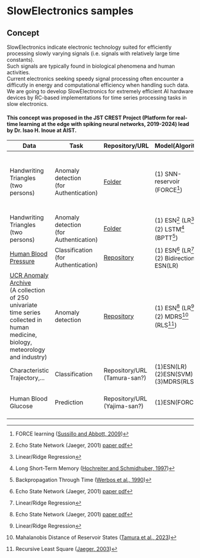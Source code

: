 # SlowElectronics samples

## Concept
SlowElectronics indicate electronic technology suited for efficiently processing slowly varying signals (i.e. signals with relatively large time constants).  
Such signals are typically found in biological phenomena and human activities.  
Current electronics seeking speedy signal processing often encounter a difficutly in energy and computational efficiency when handling such data.
We are going to develop SlowElectronics for extremely efficient AI hardware devices by
RC-based implementations for time series processing tasks in slow electronics.
#### This concept was proposed in the JST CREST Project (Platform for real-time learning at the edge with spiking neural networks, 2019-2024) lead by Dr. Isao H. Inoue at AIST.

| Data | Task | Repository/URL | Model(Algorithm) | Reference | 
| ------------- | ------------- | ------------- | ------------ | ----------- |
| Handwriting Triangles <br>(two persons)| Anomaly detection <br>(for Authentication) | [Folder](https://github.com/GTANAKA-LAB/SlowElectronics/tree/main/HandwrittenTriangles_SNNreservoir) | (1) SNN-reservoir (FORCE[^4])| [Inoue et al., IEEE Symposium on VLSI Technology and Circuits, 2023](https://ieeexplore.ieee.org/document/10185412) |
| Handwriting Triangles <br>(two persons)| Anomaly detection <br>(for Authentication) | [Folder](https://github.com/GTANAKA-LAB/SlowElectronics/tree/main/HandwrittenTriangles_ESNvsLSTM)| (1) ESN[^1] (LR[^2]) <br>(2) LSTM[^6] (BPTT[^7]) | --- |
| [Human Blood Pressure](https://www.nature.com/articles/s41597-022-01202-y) | Classification <br>(for Authentication) | [Repository](https://github.com/Ziqiang-IRCN/ESN-Continuous-blood-pressure-data.git)| (1) ESN[^1] (LR[^2]) <br>(2) Bidirectional-ESN(LR) | [Li et al., ICANN, 2023](https://link.springer.com/chapter/10.1007/978-3-031-44216-2_2) | 
| [UCR Anomaly Archive](https://wu.renjie.im/research/anomaly-benchmarks-are-flawed/) <br>(A collection of 250 univariate time series collected in human medicine, biology, meteorology and industry) | Anomaly detection | [Repository](https://github.com/hiroto0324/MD-RS) | (1) ESN[^1] (LR[^2]) <br>(2) MDRS[^5] (RLS[^3]) | [Tamura et al., TechRxiv, 2023](https://www.techrxiv.org/articles/preprint/Mahalanobis_Distance_of_Reservoir_States_for_Online_Time-Series_Anomaly_Detection/22678774) | 
| Characteristic Trajectory,... | Classification | Repository/URL (Tamura-san?) | (1)ESN(LR) <br>(2)ESN(SVM) <br>(3)MDRS(RLS) | --- | 
| Human Blood Glucose | Prediction | Repository/URL (Yajima-san?) | (1)ESN(FORCE)? | [Pati et al., Commun. Mater. 2024](https://www.nature.com/articles/s43246-024-00621-1) |


[^1]: Echo State Network (Jaeger, 2001) [paper pdf](https://www.ai.rug.nl/minds/uploads/EchoStatesTechRep.pdf)
[^2]: Linear/Ridge Regression
[^3]: Recursive Least Square ([Jaeger, 2003](https://papers.nips.cc/paper_files/paper/2002/hash/426f990b332ef8193a61cc90516c1245-Abstract.html))  
[^4]: FORCE learning ([Sussillo and Abbott, 2009](https://www.sciencedirect.com/science/article/pii/S0896627309005479?via%3Dihub))
[^5]: Mahalanobis Distance of Reservoir States ([Tamura et al., 2023](https://www.techrxiv.org/users/690366/articles/681614-mahalanobis-distance-of-reservoir-states-for-online-time-series-anomaly-detection))  
[^6]: Long Short-Term Memory ([Hochreiter and Schmidhuber, 1997](https://direct.mit.edu/neco/article-abstract/9/8/1735/6109/Long-Short-Term-Memory?redirectedFrom=fulltext))
[^7]: Backpropagation Through Time ([Werbos et al., 1990](https://ieeexplore.ieee.org/document/58337))  
